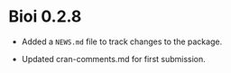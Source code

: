 # Bioi 0.2.8

* Added a `NEWS.md` file to track changes to the package.


* Updated cran-comments.md for first submission.
